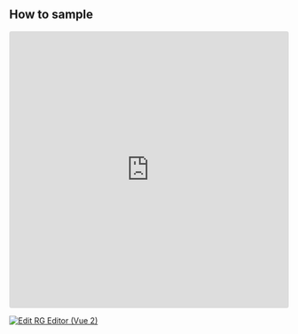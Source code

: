 ## How to sample

<ClientOnly>
<iframe src="https://codesandbox.io/embed/9zr8ng?view=preview&module=%2Fsrc%2FEditor.vue&hidenavigation=1"
     style="width:100%; height: 500px; border:0; border-radius: 4px; overflow:hidden;"
     title="RG Editor (Vue 2)"
     allow="accelerometer; ambient-light-sensor; camera; encrypted-media; geolocation; gyroscope; hid; microphone; midi; payment; usb; vr; xr-spatial-tracking"
     sandbox="allow-forms allow-modals allow-popups allow-presentation allow-same-origin allow-scripts"
   ></iframe>
</ClientOnly>

[![Edit RG Editor (Vue 2)](https://codesandbox.io/static/img/play-codesandbox.svg)](https://codesandbox.io/p/sandbox/rg-editor-vue-2-9zr8ng)